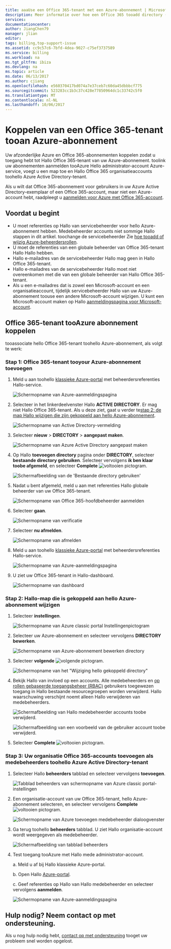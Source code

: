 ```yaml
---
title: aaaUse een Office 365-tenant met een Azure-abonnement | Microsoft Docs
description: Meer informatie over hoe een Office 365 tooadd directory (tenant) tooan Azure-abonnement.
services: 
documentationcenter: 
author: JiangChen79
manager: jlian
editor: 
tags: billing,top-support-issue
ms.assetid: cc9c57c6-7bfd-4dea-9027-c75ef3737589
ms.service: billing
ms.workload: na
ms.tgt_pltfrm: ibiza
ms.devlang: na
ms.topic: article
ms.date: 06/13/2017
ms.author: cjiang
ms.openlocfilehash: e560370417bd074a7e37ceb7c60da45dbbbcf775
ms.sourcegitcommit: 523283cc1b3c37c428e77850964dc1c33742c5f0
ms.translationtype: MT
ms.contentlocale: nl-NL
ms.lasthandoff: 10/06/2017
---
```

# <a name="associate-an-office-365-tenant-tooan-azure-subscription"></a>Koppelen van een Office 365-tenant tooan Azure-abonnement
Uw afzonderlijke Azure en Office 365-abonnementen koppelen zodat u toegang hebt tot Hallo Office 365-tenant van uw Azure-abonnement. toolink uw abonnementen aanmelden tooAzure Hello administrator-account Azure-service, voegt u een map toe en Hallo Office 365 organisatieaccounts toohello Azure Active Directory-tenant.

Als u wilt dat Office 365-abonnement voor gebruikers in uw Azure Active Directory-exemplaar of een Office 365-account, maar niet een Azure-account hebt, raadpleegt u [aanmelden voor Azure met Office 365-account](billing-use-existing-office-365-account-azure-subscription.md). 

## <a name="before-you-begin"></a>Voordat u begint
* U moet referenties op Hallo van servicebeheerder voor hello Azure-abonnement hebben. Medebeheerder accounts niet sommige Hallo stappen in dit artikel. toochange de servicebeheerder Zie [hoe tooadd of wijzig Azure-beheerdersrollen](billing-add-change-azure-subscription-administrator.md#change-service-administrator-for-a-subscription).
* U moet de referenties van een globale beheerder van Office 365-tenant Hallo Hallo hebben.
* Hallo e-mailadres van de servicebeheerder Hallo mag geen in Hallo Office 365-tenant.
* Hallo e-mailadres van de servicebeheerder Hallo moet niet overeenkomen met die van een globale beheerder van Hallo Office 365-tenant.
* Als u een e-mailadres dat is zowel een Microsoft-account en een organisatieaccount, tijdelijk servicebeheerder Hallo van uw Azure-abonnement toouse een andere Microsoft-account wijzigen. U kunt een Microsoft-account maken op Hallo [aanmeldingspagina voor Microsoft-account](https://signup.live.com/).

## <a name="link-office-365-tenant-tooazure-subscription"></a>Office 365-tenant tooAzure abonnement koppelen
tooassociate hello Office 365-tenant toohello Azure-abonnement, als volgt te werk:

### <a name="step-1-add-office-365-tenant-tooyour-azure-subscription"></a>Stap 1: Office 365-tenant tooyour Azure-abonnement toevoegen

1. Meld u aan toohello [klassieke Azure-portal](https://manage.windowsazure.com/) met beheerdersreferenties Hallo-service.

    ![Schermopname van Azure-aanmeldingspagina](./media/billing-add-office-365-tenant-to-azure-subscription/s313_azure-sign-in-service-admin.png)

2. Selecteer in het linkerdeelvenster Hallo **ACTIVE DIRECTORY**. Er mag niet Hallo Office 365-tenant. Als u deze ziet, gaat u verder te[stap 2: de map Hallo wijzigen die zijn gekoppeld aan hello Azure-abonnement](#Step2).
   
   ![Schermopname van Active Directory-vermelding](./media/billing-add-office-365-tenant-to-azure-subscription/s35-classic-portal-active-directory-entry.png)

3. Selecteer **nieuw** > **DIRECTORY** > **aangepast maken**.
   
    ![Schermopname van Azure Active Directory aangepast maken](./media/billing-add-office-365-tenant-to-azure-subscription/s37-aad-custom-create.png)
   
4. Op Hallo **toevoegen directory** pagina onder **DIRECTORY**, selecteer **bestaande directory gebruiken**. Selecteer vervolgens **ik ben klaar toobe afgemeld**, en selecteer **Complete** ![voltooien pictogram](./media/billing-add-office-365-tenant-to-azure-subscription/s38_complete-icon.png).
   
    ![Schermafbeelding van de 'Bestaande directory gebruiken'](./media/billing-add-office-365-tenant-to-azure-subscription/s39_add-directory-use-existing.png)
   
5. Nadat u bent afgemeld, meld u aan met referenties Hallo globale beheerder van uw Office 365-tenant.
   
    ![Schermopname van Office 365-hoofdbeheerder aanmelden](./media/billing-add-office-365-tenant-to-azure-subscription/s310_sign-in-global-admin-office-365.png)
   
6. Selecteer **gaan**.
   
    ![Schermopname van verificatie](./media/billing-add-office-365-tenant-to-azure-subscription/s311_use-contoso-directory-azure-verify.png)
   
7. Selecteer **nu afmelden**.
   
    ![Schermopname van afmelden](./media/billing-add-office-365-tenant-to-azure-subscription/s312_use-contoso-directory-azure-confirm-and-sign-out.png)
   
8. Meld u aan toohello [klassieke Azure-portal](https://manage.windowsazure.com/) met beheerdersreferenties Hallo-service.
   
    ![Schermopname van Azure-aanmeldingspagina](./media/billing-add-office-365-tenant-to-azure-subscription/s313_azure-sign-in-service-admin.png)
   
9. U ziet uw Office 365-tenant in Hallo-dashboard.
   
    ![Schermopname van dashboard](./media/billing-add-office-365-tenant-to-azure-subscription/s314_office-365-tenant-appear-in-azure.png)

### <a name="Step2"></a>Stap 2: Hallo-map die is gekoppeld aan hello Azure-abonnement wijzigen
   
1. Selecteer **instellingen**.
   
    ![Schermopname van Azure classic portal Instellingenpictogram](./media/billing-add-office-365-tenant-to-azure-subscription/s315_azure-classic-portal-settings-icon.png)
   
2. Selecteer uw Azure-abonnement en selecteer vervolgens **DIRECTORY bewerken**.

    ![Schermopname van Azure-abonnement bewerken directory](./media/billing-add-office-365-tenant-to-azure-subscription/s316_azure-subscription-edit-directory.png)
   
3. Selecteer **volgende** ![volgende pictogram](./media/billing-add-office-365-tenant-to-azure-subscription/s317_next-icon.png).
   
    ![Schermopname van het "Wijziging hello gekoppeld directory"](./media/billing-add-office-365-tenant-to-azure-subscription/s318_azure-change-associated-directory.png)
   
4. Bekijk Hallo van invloed op een accounts. Alle medebeheerders en [op rollen gebaseerde toegangsbeheer (RBAC)](../active-directory/role-based-access-control-configure.md) gebruikers toegewezen toegang in Hallo bestaande resourcegroepen worden verwijderd. Hallo waarschuwing verschijnt noemt alleen Hallo verwijderen van medebeheerders.
      
    ![Schermafbeelding van Hallo medebeheerder accounts toobe verwijderd.](./media/billing-add-office-365-tenant-to-azure-subscription/s322_azure-confirm-directory-mapping.png)
   
    ![Schermafbeelding van een voorbeeld van de gebruiker account toobe verwijderd.](./media/billing-add-office-365-tenant-to-azure-subscription/s325_assigned-users-removed-resource-groups.png)
   
5. Selecteer **Complete** ![voltooien pictogram](./media/billing-add-office-365-tenant-to-azure-subscription/s38_complete-icon.png).

### <a name="step-3-add-your-office-365-organizational-accounts-as-co-administrators-toohello-azure-active-directory-tenant"></a>Stap 3: Uw organisatie Office 365-accounts toevoegen als medebeheerders toohello Azure Active Directory-tenant
   
1. Selecteer Hallo **beheerders** tabblad en selecteer vervolgens **toevoegen**.
   
    ![Tabblad beheerders van schermopname van Azure classic portal-instellingen](./media/billing-add-office-365-tenant-to-azure-subscription/s319_azure-classic-portal-settings-administrators.png)
   
2. Een organisatie-account van uw Office 365-tenant, hello Azure-abonnement selecteren, en selecteer vervolgens **Complete** ![voltooien pictogram](./media/billing-add-office-365-tenant-to-azure-subscription/s38_complete-icon.png).
   
    ![Schermopname van Azure toevoegen medebeheerder dialoogvenster](./media/billing-add-office-365-tenant-to-azure-subscription/s320_azure-add-co-administrator.png)
   
3. Ga terug toohello **beheerders** tabblad. U ziet Hallo organisatie-account wordt weergegeven als medebeheerder.
   
    ![Schermafbeelding van tabblad beheerders](./media/billing-add-office-365-tenant-to-azure-subscription/s321_azure-co-administrator-added.png)
4.  Test toegang tooAzure met Hallo mede administrator-account.
   
    a. Meld u af bij Hallo klassieke Azure-portal.
   
    b. Open Hallo [Azure-portal](https://portal.azure.com/).
   
    c. Geef referenties op Hallo van Hallo medebeheerder en selecteer vervolgens **aanmelden**.
   
    ![Schermopname van Azure-aanmeldingspagina](./media/billing-add-office-365-tenant-to-azure-subscription/s324_azure-sign-in-with-co-admin.png)

## <a name="need-help-contact-support"></a>Hulp nodig? Neem contact op met ondersteuning.
Als u nog hulp nodig hebt, [contact op met ondersteuning](https://portal.azure.com/?#blade/Microsoft_Azure_Support/HelpAndSupportBlade) tooget uw probleem snel worden opgelost.


